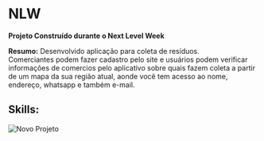 # NLW

<strong>Projeto Construído durante o Next Level Week</strong>
<p>
  <strong>Resumo:</strong>
  Desenvolvido aplicação para coleta de resíduos.<br>
  Comerciantes podem fazer cadastro pelo site e usuários podem verificar informações de comercios pelo aplicativo sobre quais fazem coleta
  a partir de um mapa da sua região atual, aonde você tem acesso ao nome, endereço, whatsapp e também e-mail.
</p>

<h2>Skills:</h2>

![Novo Projeto](https://user-images.githubusercontent.com/59488456/84192450-61144980-aa70-11ea-9c25-b62cb4c2a4c8.png)
